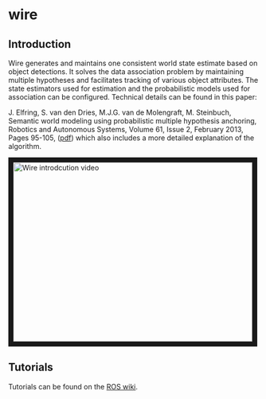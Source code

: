# wire

## Introduction
Wire generates and maintains one consistent world state estimate based on object detections. It solves the data association problem by maintaining multiple hypotheses and facilitates tracking of various object attributes. The state estimators used for estimation and the probabilistic models used for association can be configured. Technical details can be found in this paper:

J. Elfring, S. van den Dries, M.J.G. van de Molengraft, M. Steinbuch, Semantic world modeling using probabilistic multiple hypothesis anchoring, Robotics and Autonomous Systems, Volume 61, Issue 2, February 2013, Pages 95-105, ([pdf](http://dx.doi.org/10.1016/j.robot.2012.11.005))
which also includes a more detailed explanation of the algorithm.

<a href="http://www.youtube.com/watch?feature=player_embedded&v=L38yWVEr9DA
" target="_blank"><img src="http://img.youtube.com/vi/L38yWVEr9DA/0.jpg" 
alt="Wire introdcution video" width="480" height="360" border="10" /></a>

## Tutorials
Tutorials can be found on the [ROS wiki](http://wiki.ros.org/wire).


